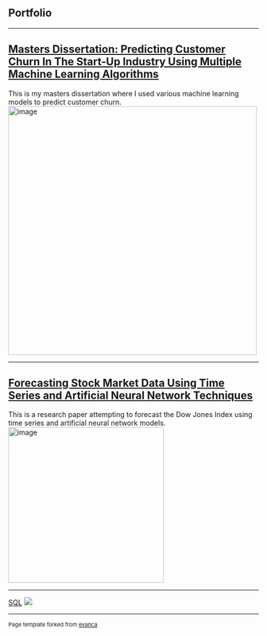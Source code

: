 ## Portfolio

---

## [Masters Dissertation: Predicting Customer Churn In The Start-Up Industry Using Multiple Machine Learning Algorithms](https://katrina-z.github.io/Masters-Dissertation/)

This is my masters dissertation where I used various machine learning models to predict customer churn.
<img width="500" alt="image" src="https://user-images.githubusercontent.com/77642758/188481479-740a898b-a280-4d7b-801e-2bc5d0133fb7.png">

---
## [Forecasting Stock Market Data Using Time Series and Artificial Neural Network Techniques](https://katrina-z.github.io/Stock-Market-Prediction)

This is a research paper attempting to forecast the Dow Jones Index using time series and artificial neural network models.
<img width="313" alt="image" src="https://user-images.githubusercontent.com/77642758/188868514-6d522a35-3bb1-4e73-af84-e49de8cda401.png">


---
[SQL](http://example.com/)
<img src="images/dummy_thumbnail.jpg?raw=true"/>

---
<p style="font-size:11px">Page template forked from <a href="https://github.com/evanca/quick-portfolio">evanca</a></p>
<!-- Remove above link if you don't want to attibute -->
